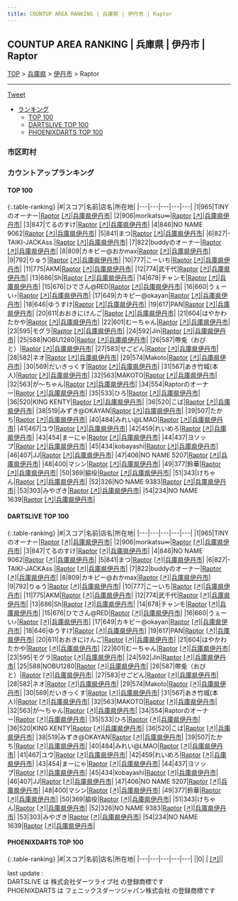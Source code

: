 ```yaml
---
title: COUNTUP AREA RANKING | 兵庫県 | 伊丹市 | Raptor
---
```

## COUNTUP AREA RANKING | 兵庫県 | 伊丹市 | Raptor

[TOP](/darts/rank/) > [兵庫県](/darts/rank/兵庫県/) > [伊丹市](/darts/rank/兵庫県/伊丹市/) > Raptor

___

<a href="https://twitter.com/share?ref_src=twsrc%5Etfw" data-text="COUNTUP AREA RANKING | 兵庫県伊丹市Raptor" class="twitter-share-button" data-hashtags="DARTSLIVE,PHOENIXDARTS,darts,ダーツ" data-show-count="false">Tweet</a>

* [ランキング](#カウントアップランキング)
    * [TOP 100](#top-100)
    * [DARTSLIVE TOP 100](#dartslive-top-100)
    * [PHOENIXDARTS TOP 100](#phoenixdarts-top-100)

### 市区町村

<ul>

</ul>

### カウントアップランキング

#### TOP 100



{:.table-ranking}
|#|スコア|名前|店名|所在地|
|---|---|---|---|---|
|1|965|<span class="rank-name-dl">TINYのオーナー</span>|<a href="/darts/rank/shops/0880142f4ab5a9280d9b047a20a7ba1e.html">Raptor</a> <a href="https://search.dartslive.com/jp/shop/0880142f4ab5a9280d9b047a20a7ba1e">[↗]</a>|<a href="/darts/rank/兵庫県/伊丹市">兵庫県伊丹市</a>|
|2|906|<span class="rank-name-dl">morikatsu∞</span>|<a href="/darts/rank/shops/0880142f4ab5a9280d9b047a20a7ba1e.html">Raptor</a> <a href="https://search.dartslive.com/jp/shop/0880142f4ab5a9280d9b047a20a7ba1e">[↗]</a>|<a href="/darts/rank/兵庫県/伊丹市">兵庫県伊丹市</a>|
|3|847|<span class="rank-name-dl">てるのすけ</span>|<a href="/darts/rank/shops/0880142f4ab5a9280d9b047a20a7ba1e.html">Raptor</a> <a href="https://search.dartslive.com/jp/shop/0880142f4ab5a9280d9b047a20a7ba1e">[↗]</a>|<a href="/darts/rank/兵庫県/伊丹市">兵庫県伊丹市</a>|
|4|846|<span class="rank-name-dl">NO NAME 9062</span>|<a href="/darts/rank/shops/0880142f4ab5a9280d9b047a20a7ba1e.html">Raptor</a> <a href="https://search.dartslive.com/jp/shop/0880142f4ab5a9280d9b047a20a7ba1e">[↗]</a>|<a href="/darts/rank/兵庫県/伊丹市">兵庫県伊丹市</a>|
|5|841|<span class="rank-name-dl">まつ</span>|<a href="/darts/rank/shops/0880142f4ab5a9280d9b047a20a7ba1e.html">Raptor</a> <a href="https://search.dartslive.com/jp/shop/0880142f4ab5a9280d9b047a20a7ba1e">[↗]</a>|<a href="/darts/rank/兵庫県/伊丹市">兵庫県伊丹市</a>|
|6|827|<span class="rank-name-dl">-TAIKI-JACKAss.</span>|<a href="/darts/rank/shops/0880142f4ab5a9280d9b047a20a7ba1e.html">Raptor</a> <a href="https://search.dartslive.com/jp/shop/0880142f4ab5a9280d9b047a20a7ba1e">[↗]</a>|<a href="/darts/rank/兵庫県/伊丹市">兵庫県伊丹市</a>|
|7|822|<span class="rank-name-dl">buddyのオーナー</span>|<a href="/darts/rank/shops/0880142f4ab5a9280d9b047a20a7ba1e.html">Raptor</a> <a href="https://search.dartslive.com/jp/shop/0880142f4ab5a9280d9b047a20a7ba1e">[↗]</a>|<a href="/darts/rank/兵庫県/伊丹市">兵庫県伊丹市</a>|
|8|809|<span class="rank-name-dl">カキピー@おかmax</span>|<a href="/darts/rank/shops/0880142f4ab5a9280d9b047a20a7ba1e.html">Raptor</a> <a href="https://search.dartslive.com/jp/shop/0880142f4ab5a9280d9b047a20a7ba1e">[↗]</a>|<a href="/darts/rank/兵庫県/伊丹市">兵庫県伊丹市</a>|
|9|792|<span class="rank-name-dl">りゅう</span>|<a href="/darts/rank/shops/0880142f4ab5a9280d9b047a20a7ba1e.html">Raptor</a> <a href="https://search.dartslive.com/jp/shop/0880142f4ab5a9280d9b047a20a7ba1e">[↗]</a>|<a href="/darts/rank/兵庫県/伊丹市">兵庫県伊丹市</a>|
|10|777|<span class="rank-name-dl">こーいち</span>|<a href="/darts/rank/shops/0880142f4ab5a9280d9b047a20a7ba1e.html">Raptor</a> <a href="https://search.dartslive.com/jp/shop/0880142f4ab5a9280d9b047a20a7ba1e">[↗]</a>|<a href="/darts/rank/兵庫県/伊丹市">兵庫県伊丹市</a>|
|11|775|<span class="rank-name-dl">AKM</span>|<a href="/darts/rank/shops/0880142f4ab5a9280d9b047a20a7ba1e.html">Raptor</a> <a href="https://search.dartslive.com/jp/shop/0880142f4ab5a9280d9b047a20a7ba1e">[↗]</a>|<a href="/darts/rank/兵庫県/伊丹市">兵庫県伊丹市</a>|
|12|774|<span class="rank-name-dl">武千代</span>|<a href="/darts/rank/shops/0880142f4ab5a9280d9b047a20a7ba1e.html">Raptor</a> <a href="https://search.dartslive.com/jp/shop/0880142f4ab5a9280d9b047a20a7ba1e">[↗]</a>|<a href="/darts/rank/兵庫県/伊丹市">兵庫県伊丹市</a>|
|13|686|<span class="rank-name-dl">Sh</span>|<a href="/darts/rank/shops/0880142f4ab5a9280d9b047a20a7ba1e.html">Raptor</a> <a href="https://search.dartslive.com/jp/shop/0880142f4ab5a9280d9b047a20a7ba1e">[↗]</a>|<a href="/darts/rank/兵庫県/伊丹市">兵庫県伊丹市</a>|
|14|678|<span class="rank-name-dl">チャンモ</span>|<a href="/darts/rank/shops/0880142f4ab5a9280d9b047a20a7ba1e.html">Raptor</a> <a href="https://search.dartslive.com/jp/shop/0880142f4ab5a9280d9b047a20a7ba1e">[↗]</a>|<a href="/darts/rank/兵庫県/伊丹市">兵庫県伊丹市</a>|
|15|676|<span class="rank-name-dl">ひでさん@RED</span>|<a href="/darts/rank/shops/0880142f4ab5a9280d9b047a20a7ba1e.html">Raptor</a> <a href="https://search.dartslive.com/jp/shop/0880142f4ab5a9280d9b047a20a7ba1e">[↗]</a>|<a href="/darts/rank/兵庫県/伊丹市">兵庫県伊丹市</a>|
|16|660|<span class="rank-name-dl">うぇーい⤴︎</span>|<a href="/darts/rank/shops/0880142f4ab5a9280d9b047a20a7ba1e.html">Raptor</a> <a href="https://search.dartslive.com/jp/shop/0880142f4ab5a9280d9b047a20a7ba1e">[↗]</a>|<a href="/darts/rank/兵庫県/伊丹市">兵庫県伊丹市</a>|
|17|649|<span class="rank-name-dl">カキピー@okayan</span>|<a href="/darts/rank/shops/0880142f4ab5a9280d9b047a20a7ba1e.html">Raptor</a> <a href="https://search.dartslive.com/jp/shop/0880142f4ab5a9280d9b047a20a7ba1e">[↗]</a>|<a href="/darts/rank/兵庫県/伊丹市">兵庫県伊丹市</a>|
|18|646|<span class="rank-name-dl">ゆうすけ</span>|<a href="/darts/rank/shops/0880142f4ab5a9280d9b047a20a7ba1e.html">Raptor</a> <a href="https://search.dartslive.com/jp/shop/0880142f4ab5a9280d9b047a20a7ba1e">[↗]</a>|<a href="/darts/rank/兵庫県/伊丹市">兵庫県伊丹市</a>|
|19|617|<span class="rank-name-dl">PAN</span>|<a href="/darts/rank/shops/0880142f4ab5a9280d9b047a20a7ba1e.html">Raptor</a> <a href="https://search.dartslive.com/jp/shop/0880142f4ab5a9280d9b047a20a7ba1e">[↗]</a>|<a href="/darts/rank/兵庫県/伊丹市">兵庫県伊丹市</a>|
|20|611|<span class="rank-name-dl">おおきにけんご</span>|<a href="/darts/rank/shops/0880142f4ab5a9280d9b047a20a7ba1e.html">Raptor</a> <a href="https://search.dartslive.com/jp/shop/0880142f4ab5a9280d9b047a20a7ba1e">[↗]</a>|<a href="/darts/rank/兵庫県/伊丹市">兵庫県伊丹市</a>|
|21|604|<span class="rank-name-dl">はやかわたかや</span>|<a href="/darts/rank/shops/0880142f4ab5a9280d9b047a20a7ba1e.html">Raptor</a> <a href="https://search.dartslive.com/jp/shop/0880142f4ab5a9280d9b047a20a7ba1e">[↗]</a>|<a href="/darts/rank/兵庫県/伊丹市">兵庫県伊丹市</a>|
|22|601|<span class="rank-name-dl">むーちゃん</span>|<a href="/darts/rank/shops/0880142f4ab5a9280d9b047a20a7ba1e.html">Raptor</a> <a href="https://search.dartslive.com/jp/shop/0880142f4ab5a9280d9b047a20a7ba1e">[↗]</a>|<a href="/darts/rank/兵庫県/伊丹市">兵庫県伊丹市</a>|
|23|595|<span class="rank-name-dl">モグラ</span>|<a href="/darts/rank/shops/0880142f4ab5a9280d9b047a20a7ba1e.html">Raptor</a> <a href="https://search.dartslive.com/jp/shop/0880142f4ab5a9280d9b047a20a7ba1e">[↗]</a>|<a href="/darts/rank/兵庫県/伊丹市">兵庫県伊丹市</a>|
|24|592|<span class="rank-name-dl">Jin</span>|<a href="/darts/rank/shops/0880142f4ab5a9280d9b047a20a7ba1e.html">Raptor</a> <a href="https://search.dartslive.com/jp/shop/0880142f4ab5a9280d9b047a20a7ba1e">[↗]</a>|<a href="/darts/rank/兵庫県/伊丹市">兵庫県伊丹市</a>|
|25|588|<span class="rank-name-dl">NOBU1280</span>|<a href="/darts/rank/shops/0880142f4ab5a9280d9b047a20a7ba1e.html">Raptor</a> <a href="https://search.dartslive.com/jp/shop/0880142f4ab5a9280d9b047a20a7ba1e">[↗]</a>|<a href="/darts/rank/兵庫県/伊丹市">兵庫県伊丹市</a>|
|26|587|<span class="rank-name-dl">帶兎（おびと）</span>|<a href="/darts/rank/shops/0880142f4ab5a9280d9b047a20a7ba1e.html">Raptor</a> <a href="https://search.dartslive.com/jp/shop/0880142f4ab5a9280d9b047a20a7ba1e">[↗]</a>|<a href="/darts/rank/兵庫県/伊丹市">兵庫県伊丹市</a>|
|27|583|<span class="rank-name-dl">せごどん</span>|<a href="/darts/rank/shops/0880142f4ab5a9280d9b047a20a7ba1e.html">Raptor</a> <a href="https://search.dartslive.com/jp/shop/0880142f4ab5a9280d9b047a20a7ba1e">[↗]</a>|<a href="/darts/rank/兵庫県/伊丹市">兵庫県伊丹市</a>|
|28|582|<span class="rank-name-dl">ネオ</span>|<a href="/darts/rank/shops/0880142f4ab5a9280d9b047a20a7ba1e.html">Raptor</a> <a href="https://search.dartslive.com/jp/shop/0880142f4ab5a9280d9b047a20a7ba1e">[↗]</a>|<a href="/darts/rank/兵庫県/伊丹市">兵庫県伊丹市</a>|
|29|574|<span class="rank-name-dl">Makoto</span>|<a href="/darts/rank/shops/0880142f4ab5a9280d9b047a20a7ba1e.html">Raptor</a> <a href="https://search.dartslive.com/jp/shop/0880142f4ab5a9280d9b047a20a7ba1e">[↗]</a>|<a href="/darts/rank/兵庫県/伊丹市">兵庫県伊丹市</a>|
|30|569|<span class="rank-name-dl">だいきっくす</span>|<a href="/darts/rank/shops/0880142f4ab5a9280d9b047a20a7ba1e.html">Raptor</a> <a href="https://search.dartslive.com/jp/shop/0880142f4ab5a9280d9b047a20a7ba1e">[↗]</a>|<a href="/darts/rank/兵庫県/伊丹市">兵庫県伊丹市</a>|
|31|567|<span class="rank-name-dl">あき竹城(本人)</span>|<a href="/darts/rank/shops/0880142f4ab5a9280d9b047a20a7ba1e.html">Raptor</a> <a href="https://search.dartslive.com/jp/shop/0880142f4ab5a9280d9b047a20a7ba1e">[↗]</a>|<a href="/darts/rank/兵庫県/伊丹市">兵庫県伊丹市</a>|
|32|563|<span class="rank-name-dl">MAKOTO</span>|<a href="/darts/rank/shops/0880142f4ab5a9280d9b047a20a7ba1e.html">Raptor</a> <a href="https://search.dartslive.com/jp/shop/0880142f4ab5a9280d9b047a20a7ba1e">[↗]</a>|<a href="/darts/rank/兵庫県/伊丹市">兵庫県伊丹市</a>|
|32|563|<span class="rank-name-dl">が〜ちゃん</span>|<a href="/darts/rank/shops/0880142f4ab5a9280d9b047a20a7ba1e.html">Raptor</a> <a href="https://search.dartslive.com/jp/shop/0880142f4ab5a9280d9b047a20a7ba1e">[↗]</a>|<a href="/darts/rank/兵庫県/伊丹市">兵庫県伊丹市</a>|
|34|554|<span class="rank-name-dl">Raptorのオーナー</span>|<a href="/darts/rank/shops/0880142f4ab5a9280d9b047a20a7ba1e.html">Raptor</a> <a href="https://search.dartslive.com/jp/shop/0880142f4ab5a9280d9b047a20a7ba1e">[↗]</a>|<a href="/darts/rank/兵庫県/伊丹市">兵庫県伊丹市</a>|
|35|533|<span class="rank-name-dl">ひろ</span>|<a href="/darts/rank/shops/0880142f4ab5a9280d9b047a20a7ba1e.html">Raptor</a> <a href="https://search.dartslive.com/jp/shop/0880142f4ab5a9280d9b047a20a7ba1e">[↗]</a>|<a href="/darts/rank/兵庫県/伊丹市">兵庫県伊丹市</a>|
|36|520|<span class="rank-name-dl">KING KENTY</span>|<a href="/darts/rank/shops/0880142f4ab5a9280d9b047a20a7ba1e.html">Raptor</a> <a href="https://search.dartslive.com/jp/shop/0880142f4ab5a9280d9b047a20a7ba1e">[↗]</a>|<a href="/darts/rank/兵庫県/伊丹市">兵庫県伊丹市</a>|
|36|520|<span class="rank-name-dl">こば</span>|<a href="/darts/rank/shops/0880142f4ab5a9280d9b047a20a7ba1e.html">Raptor</a> <a href="https://search.dartslive.com/jp/shop/0880142f4ab5a9280d9b047a20a7ba1e">[↗]</a>|<a href="/darts/rank/兵庫県/伊丹市">兵庫県伊丹市</a>|
|38|519|<span class="rank-name-dl">みずき@OKAYAN</span>|<a href="/darts/rank/shops/0880142f4ab5a9280d9b047a20a7ba1e.html">Raptor</a> <a href="https://search.dartslive.com/jp/shop/0880142f4ab5a9280d9b047a20a7ba1e">[↗]</a>|<a href="/darts/rank/兵庫県/伊丹市">兵庫県伊丹市</a>|
|39|507|<span class="rank-name-dl">たかち</span>|<a href="/darts/rank/shops/0880142f4ab5a9280d9b047a20a7ba1e.html">Raptor</a> <a href="https://search.dartslive.com/jp/shop/0880142f4ab5a9280d9b047a20a7ba1e">[↗]</a>|<a href="/darts/rank/兵庫県/伊丹市">兵庫県伊丹市</a>|
|40|484|<span class="rank-name-dl">みれい@LMAO</span>|<a href="/darts/rank/shops/0880142f4ab5a9280d9b047a20a7ba1e.html">Raptor</a> <a href="https://search.dartslive.com/jp/shop/0880142f4ab5a9280d9b047a20a7ba1e">[↗]</a>|<a href="/darts/rank/兵庫県/伊丹市">兵庫県伊丹市</a>|
|41|467|<span class="rank-name-dl">ユウ</span>|<a href="/darts/rank/shops/0880142f4ab5a9280d9b047a20a7ba1e.html">Raptor</a> <a href="https://search.dartslive.com/jp/shop/0880142f4ab5a9280d9b047a20a7ba1e">[↗]</a>|<a href="/darts/rank/兵庫県/伊丹市">兵庫県伊丹市</a>|
|42|459|<span class="rank-name-dl">れいめろ</span>|<a href="/darts/rank/shops/0880142f4ab5a9280d9b047a20a7ba1e.html">Raptor</a> <a href="https://search.dartslive.com/jp/shop/0880142f4ab5a9280d9b047a20a7ba1e">[↗]</a>|<a href="/darts/rank/兵庫県/伊丹市">兵庫県伊丹市</a>|
|43|454|<span class="rank-name-dl">まーにゃ</span>|<a href="/darts/rank/shops/0880142f4ab5a9280d9b047a20a7ba1e.html">Raptor</a> <a href="https://search.dartslive.com/jp/shop/0880142f4ab5a9280d9b047a20a7ba1e">[↗]</a>|<a href="/darts/rank/兵庫県/伊丹市">兵庫県伊丹市</a>|
|44|437|<span class="rank-name-dl">ヨソップ</span>|<a href="/darts/rank/shops/0880142f4ab5a9280d9b047a20a7ba1e.html">Raptor</a> <a href="https://search.dartslive.com/jp/shop/0880142f4ab5a9280d9b047a20a7ba1e">[↗]</a>|<a href="/darts/rank/兵庫県/伊丹市">兵庫県伊丹市</a>|
|45|434|<span class="rank-name-dl">kobayashi</span>|<a href="/darts/rank/shops/0880142f4ab5a9280d9b047a20a7ba1e.html">Raptor</a> <a href="https://search.dartslive.com/jp/shop/0880142f4ab5a9280d9b047a20a7ba1e">[↗]</a>|<a href="/darts/rank/兵庫県/伊丹市">兵庫県伊丹市</a>|
|46|407|<span class="rank-name-dl">JJ</span>|<a href="/darts/rank/shops/0880142f4ab5a9280d9b047a20a7ba1e.html">Raptor</a> <a href="https://search.dartslive.com/jp/shop/0880142f4ab5a9280d9b047a20a7ba1e">[↗]</a>|<a href="/darts/rank/兵庫県/伊丹市">兵庫県伊丹市</a>|
|47|406|<span class="rank-name-dl">NO NAME 5207</span>|<a href="/darts/rank/shops/0880142f4ab5a9280d9b047a20a7ba1e.html">Raptor</a> <a href="https://search.dartslive.com/jp/shop/0880142f4ab5a9280d9b047a20a7ba1e">[↗]</a>|<a href="/darts/rank/兵庫県/伊丹市">兵庫県伊丹市</a>|
|48|400|<span class="rank-name-dl">マシン</span>|<a href="/darts/rank/shops/0880142f4ab5a9280d9b047a20a7ba1e.html">Raptor</a> <a href="https://search.dartslive.com/jp/shop/0880142f4ab5a9280d9b047a20a7ba1e">[↗]</a>|<a href="/darts/rank/兵庫県/伊丹市">兵庫県伊丹市</a>|
|49|377|<span class="rank-name-dl">鈴華</span>|<a href="/darts/rank/shops/0880142f4ab5a9280d9b047a20a7ba1e.html">Raptor</a> <a href="https://search.dartslive.com/jp/shop/0880142f4ab5a9280d9b047a20a7ba1e">[↗]</a>|<a href="/darts/rank/兵庫県/伊丹市">兵庫県伊丹市</a>|
|50|369|<span class="rank-name-dl">脇役</span>|<a href="/darts/rank/shops/0880142f4ab5a9280d9b047a20a7ba1e.html">Raptor</a> <a href="https://search.dartslive.com/jp/shop/0880142f4ab5a9280d9b047a20a7ba1e">[↗]</a>|<a href="/darts/rank/兵庫県/伊丹市">兵庫県伊丹市</a>|
|51|343|<span class="rank-name-dl">けちゃん</span>|<a href="/darts/rank/shops/0880142f4ab5a9280d9b047a20a7ba1e.html">Raptor</a> <a href="https://search.dartslive.com/jp/shop/0880142f4ab5a9280d9b047a20a7ba1e">[↗]</a>|<a href="/darts/rank/兵庫県/伊丹市">兵庫県伊丹市</a>|
|52|326|<span class="rank-name-dl">NO NAME 9383</span>|<a href="/darts/rank/shops/0880142f4ab5a9280d9b047a20a7ba1e.html">Raptor</a> <a href="https://search.dartslive.com/jp/shop/0880142f4ab5a9280d9b047a20a7ba1e">[↗]</a>|<a href="/darts/rank/兵庫県/伊丹市">兵庫県伊丹市</a>|
|53|303|<span class="rank-name-dl">みやざき</span>|<a href="/darts/rank/shops/0880142f4ab5a9280d9b047a20a7ba1e.html">Raptor</a> <a href="https://search.dartslive.com/jp/shop/0880142f4ab5a9280d9b047a20a7ba1e">[↗]</a>|<a href="/darts/rank/兵庫県/伊丹市">兵庫県伊丹市</a>|
|54|234|<span class="rank-name-dl">NO NAME 1639</span>|<a href="/darts/rank/shops/0880142f4ab5a9280d9b047a20a7ba1e.html">Raptor</a> <a href="https://search.dartslive.com/jp/shop/0880142f4ab5a9280d9b047a20a7ba1e">[↗]</a>|<a href="/darts/rank/兵庫県/伊丹市">兵庫県伊丹市</a>|


#### DARTSLIVE TOP 100



{:.table-ranking}
|#|スコア|名前|店名|所在地|
|---|---|---|---|---|
|1|965|<span class="rank-name-dl">TINYのオーナー</span>|<a href="/darts/rank/shops/0880142f4ab5a9280d9b047a20a7ba1e.html">Raptor</a> <a href="https://search.dartslive.com/jp/shop/0880142f4ab5a9280d9b047a20a7ba1e">[↗]</a>|<a href="/darts/rank/兵庫県/伊丹市">兵庫県伊丹市</a>|
|2|906|<span class="rank-name-dl">morikatsu∞</span>|<a href="/darts/rank/shops/0880142f4ab5a9280d9b047a20a7ba1e.html">Raptor</a> <a href="https://search.dartslive.com/jp/shop/0880142f4ab5a9280d9b047a20a7ba1e">[↗]</a>|<a href="/darts/rank/兵庫県/伊丹市">兵庫県伊丹市</a>|
|3|847|<span class="rank-name-dl">てるのすけ</span>|<a href="/darts/rank/shops/0880142f4ab5a9280d9b047a20a7ba1e.html">Raptor</a> <a href="https://search.dartslive.com/jp/shop/0880142f4ab5a9280d9b047a20a7ba1e">[↗]</a>|<a href="/darts/rank/兵庫県/伊丹市">兵庫県伊丹市</a>|
|4|846|<span class="rank-name-dl">NO NAME 9062</span>|<a href="/darts/rank/shops/0880142f4ab5a9280d9b047a20a7ba1e.html">Raptor</a> <a href="https://search.dartslive.com/jp/shop/0880142f4ab5a9280d9b047a20a7ba1e">[↗]</a>|<a href="/darts/rank/兵庫県/伊丹市">兵庫県伊丹市</a>|
|5|841|<span class="rank-name-dl">まつ</span>|<a href="/darts/rank/shops/0880142f4ab5a9280d9b047a20a7ba1e.html">Raptor</a> <a href="https://search.dartslive.com/jp/shop/0880142f4ab5a9280d9b047a20a7ba1e">[↗]</a>|<a href="/darts/rank/兵庫県/伊丹市">兵庫県伊丹市</a>|
|6|827|<span class="rank-name-dl">-TAIKI-JACKAss.</span>|<a href="/darts/rank/shops/0880142f4ab5a9280d9b047a20a7ba1e.html">Raptor</a> <a href="https://search.dartslive.com/jp/shop/0880142f4ab5a9280d9b047a20a7ba1e">[↗]</a>|<a href="/darts/rank/兵庫県/伊丹市">兵庫県伊丹市</a>|
|7|822|<span class="rank-name-dl">buddyのオーナー</span>|<a href="/darts/rank/shops/0880142f4ab5a9280d9b047a20a7ba1e.html">Raptor</a> <a href="https://search.dartslive.com/jp/shop/0880142f4ab5a9280d9b047a20a7ba1e">[↗]</a>|<a href="/darts/rank/兵庫県/伊丹市">兵庫県伊丹市</a>|
|8|809|<span class="rank-name-dl">カキピー@おかmax</span>|<a href="/darts/rank/shops/0880142f4ab5a9280d9b047a20a7ba1e.html">Raptor</a> <a href="https://search.dartslive.com/jp/shop/0880142f4ab5a9280d9b047a20a7ba1e">[↗]</a>|<a href="/darts/rank/兵庫県/伊丹市">兵庫県伊丹市</a>|
|9|792|<span class="rank-name-dl">りゅう</span>|<a href="/darts/rank/shops/0880142f4ab5a9280d9b047a20a7ba1e.html">Raptor</a> <a href="https://search.dartslive.com/jp/shop/0880142f4ab5a9280d9b047a20a7ba1e">[↗]</a>|<a href="/darts/rank/兵庫県/伊丹市">兵庫県伊丹市</a>|
|10|777|<span class="rank-name-dl">こーいち</span>|<a href="/darts/rank/shops/0880142f4ab5a9280d9b047a20a7ba1e.html">Raptor</a> <a href="https://search.dartslive.com/jp/shop/0880142f4ab5a9280d9b047a20a7ba1e">[↗]</a>|<a href="/darts/rank/兵庫県/伊丹市">兵庫県伊丹市</a>|
|11|775|<span class="rank-name-dl">AKM</span>|<a href="/darts/rank/shops/0880142f4ab5a9280d9b047a20a7ba1e.html">Raptor</a> <a href="https://search.dartslive.com/jp/shop/0880142f4ab5a9280d9b047a20a7ba1e">[↗]</a>|<a href="/darts/rank/兵庫県/伊丹市">兵庫県伊丹市</a>|
|12|774|<span class="rank-name-dl">武千代</span>|<a href="/darts/rank/shops/0880142f4ab5a9280d9b047a20a7ba1e.html">Raptor</a> <a href="https://search.dartslive.com/jp/shop/0880142f4ab5a9280d9b047a20a7ba1e">[↗]</a>|<a href="/darts/rank/兵庫県/伊丹市">兵庫県伊丹市</a>|
|13|686|<span class="rank-name-dl">Sh</span>|<a href="/darts/rank/shops/0880142f4ab5a9280d9b047a20a7ba1e.html">Raptor</a> <a href="https://search.dartslive.com/jp/shop/0880142f4ab5a9280d9b047a20a7ba1e">[↗]</a>|<a href="/darts/rank/兵庫県/伊丹市">兵庫県伊丹市</a>|
|14|678|<span class="rank-name-dl">チャンモ</span>|<a href="/darts/rank/shops/0880142f4ab5a9280d9b047a20a7ba1e.html">Raptor</a> <a href="https://search.dartslive.com/jp/shop/0880142f4ab5a9280d9b047a20a7ba1e">[↗]</a>|<a href="/darts/rank/兵庫県/伊丹市">兵庫県伊丹市</a>|
|15|676|<span class="rank-name-dl">ひでさん@RED</span>|<a href="/darts/rank/shops/0880142f4ab5a9280d9b047a20a7ba1e.html">Raptor</a> <a href="https://search.dartslive.com/jp/shop/0880142f4ab5a9280d9b047a20a7ba1e">[↗]</a>|<a href="/darts/rank/兵庫県/伊丹市">兵庫県伊丹市</a>|
|16|660|<span class="rank-name-dl">うぇーい⤴︎</span>|<a href="/darts/rank/shops/0880142f4ab5a9280d9b047a20a7ba1e.html">Raptor</a> <a href="https://search.dartslive.com/jp/shop/0880142f4ab5a9280d9b047a20a7ba1e">[↗]</a>|<a href="/darts/rank/兵庫県/伊丹市">兵庫県伊丹市</a>|
|17|649|<span class="rank-name-dl">カキピー@okayan</span>|<a href="/darts/rank/shops/0880142f4ab5a9280d9b047a20a7ba1e.html">Raptor</a> <a href="https://search.dartslive.com/jp/shop/0880142f4ab5a9280d9b047a20a7ba1e">[↗]</a>|<a href="/darts/rank/兵庫県/伊丹市">兵庫県伊丹市</a>|
|18|646|<span class="rank-name-dl">ゆうすけ</span>|<a href="/darts/rank/shops/0880142f4ab5a9280d9b047a20a7ba1e.html">Raptor</a> <a href="https://search.dartslive.com/jp/shop/0880142f4ab5a9280d9b047a20a7ba1e">[↗]</a>|<a href="/darts/rank/兵庫県/伊丹市">兵庫県伊丹市</a>|
|19|617|<span class="rank-name-dl">PAN</span>|<a href="/darts/rank/shops/0880142f4ab5a9280d9b047a20a7ba1e.html">Raptor</a> <a href="https://search.dartslive.com/jp/shop/0880142f4ab5a9280d9b047a20a7ba1e">[↗]</a>|<a href="/darts/rank/兵庫県/伊丹市">兵庫県伊丹市</a>|
|20|611|<span class="rank-name-dl">おおきにけんご</span>|<a href="/darts/rank/shops/0880142f4ab5a9280d9b047a20a7ba1e.html">Raptor</a> <a href="https://search.dartslive.com/jp/shop/0880142f4ab5a9280d9b047a20a7ba1e">[↗]</a>|<a href="/darts/rank/兵庫県/伊丹市">兵庫県伊丹市</a>|
|21|604|<span class="rank-name-dl">はやかわたかや</span>|<a href="/darts/rank/shops/0880142f4ab5a9280d9b047a20a7ba1e.html">Raptor</a> <a href="https://search.dartslive.com/jp/shop/0880142f4ab5a9280d9b047a20a7ba1e">[↗]</a>|<a href="/darts/rank/兵庫県/伊丹市">兵庫県伊丹市</a>|
|22|601|<span class="rank-name-dl">むーちゃん</span>|<a href="/darts/rank/shops/0880142f4ab5a9280d9b047a20a7ba1e.html">Raptor</a> <a href="https://search.dartslive.com/jp/shop/0880142f4ab5a9280d9b047a20a7ba1e">[↗]</a>|<a href="/darts/rank/兵庫県/伊丹市">兵庫県伊丹市</a>|
|23|595|<span class="rank-name-dl">モグラ</span>|<a href="/darts/rank/shops/0880142f4ab5a9280d9b047a20a7ba1e.html">Raptor</a> <a href="https://search.dartslive.com/jp/shop/0880142f4ab5a9280d9b047a20a7ba1e">[↗]</a>|<a href="/darts/rank/兵庫県/伊丹市">兵庫県伊丹市</a>|
|24|592|<span class="rank-name-dl">Jin</span>|<a href="/darts/rank/shops/0880142f4ab5a9280d9b047a20a7ba1e.html">Raptor</a> <a href="https://search.dartslive.com/jp/shop/0880142f4ab5a9280d9b047a20a7ba1e">[↗]</a>|<a href="/darts/rank/兵庫県/伊丹市">兵庫県伊丹市</a>|
|25|588|<span class="rank-name-dl">NOBU1280</span>|<a href="/darts/rank/shops/0880142f4ab5a9280d9b047a20a7ba1e.html">Raptor</a> <a href="https://search.dartslive.com/jp/shop/0880142f4ab5a9280d9b047a20a7ba1e">[↗]</a>|<a href="/darts/rank/兵庫県/伊丹市">兵庫県伊丹市</a>|
|26|587|<span class="rank-name-dl">帶兎（おびと）</span>|<a href="/darts/rank/shops/0880142f4ab5a9280d9b047a20a7ba1e.html">Raptor</a> <a href="https://search.dartslive.com/jp/shop/0880142f4ab5a9280d9b047a20a7ba1e">[↗]</a>|<a href="/darts/rank/兵庫県/伊丹市">兵庫県伊丹市</a>|
|27|583|<span class="rank-name-dl">せごどん</span>|<a href="/darts/rank/shops/0880142f4ab5a9280d9b047a20a7ba1e.html">Raptor</a> <a href="https://search.dartslive.com/jp/shop/0880142f4ab5a9280d9b047a20a7ba1e">[↗]</a>|<a href="/darts/rank/兵庫県/伊丹市">兵庫県伊丹市</a>|
|28|582|<span class="rank-name-dl">ネオ</span>|<a href="/darts/rank/shops/0880142f4ab5a9280d9b047a20a7ba1e.html">Raptor</a> <a href="https://search.dartslive.com/jp/shop/0880142f4ab5a9280d9b047a20a7ba1e">[↗]</a>|<a href="/darts/rank/兵庫県/伊丹市">兵庫県伊丹市</a>|
|29|574|<span class="rank-name-dl">Makoto</span>|<a href="/darts/rank/shops/0880142f4ab5a9280d9b047a20a7ba1e.html">Raptor</a> <a href="https://search.dartslive.com/jp/shop/0880142f4ab5a9280d9b047a20a7ba1e">[↗]</a>|<a href="/darts/rank/兵庫県/伊丹市">兵庫県伊丹市</a>|
|30|569|<span class="rank-name-dl">だいきっくす</span>|<a href="/darts/rank/shops/0880142f4ab5a9280d9b047a20a7ba1e.html">Raptor</a> <a href="https://search.dartslive.com/jp/shop/0880142f4ab5a9280d9b047a20a7ba1e">[↗]</a>|<a href="/darts/rank/兵庫県/伊丹市">兵庫県伊丹市</a>|
|31|567|<span class="rank-name-dl">あき竹城(本人)</span>|<a href="/darts/rank/shops/0880142f4ab5a9280d9b047a20a7ba1e.html">Raptor</a> <a href="https://search.dartslive.com/jp/shop/0880142f4ab5a9280d9b047a20a7ba1e">[↗]</a>|<a href="/darts/rank/兵庫県/伊丹市">兵庫県伊丹市</a>|
|32|563|<span class="rank-name-dl">MAKOTO</span>|<a href="/darts/rank/shops/0880142f4ab5a9280d9b047a20a7ba1e.html">Raptor</a> <a href="https://search.dartslive.com/jp/shop/0880142f4ab5a9280d9b047a20a7ba1e">[↗]</a>|<a href="/darts/rank/兵庫県/伊丹市">兵庫県伊丹市</a>|
|32|563|<span class="rank-name-dl">が〜ちゃん</span>|<a href="/darts/rank/shops/0880142f4ab5a9280d9b047a20a7ba1e.html">Raptor</a> <a href="https://search.dartslive.com/jp/shop/0880142f4ab5a9280d9b047a20a7ba1e">[↗]</a>|<a href="/darts/rank/兵庫県/伊丹市">兵庫県伊丹市</a>|
|34|554|<span class="rank-name-dl">Raptorのオーナー</span>|<a href="/darts/rank/shops/0880142f4ab5a9280d9b047a20a7ba1e.html">Raptor</a> <a href="https://search.dartslive.com/jp/shop/0880142f4ab5a9280d9b047a20a7ba1e">[↗]</a>|<a href="/darts/rank/兵庫県/伊丹市">兵庫県伊丹市</a>|
|35|533|<span class="rank-name-dl">ひろ</span>|<a href="/darts/rank/shops/0880142f4ab5a9280d9b047a20a7ba1e.html">Raptor</a> <a href="https://search.dartslive.com/jp/shop/0880142f4ab5a9280d9b047a20a7ba1e">[↗]</a>|<a href="/darts/rank/兵庫県/伊丹市">兵庫県伊丹市</a>|
|36|520|<span class="rank-name-dl">KING KENTY</span>|<a href="/darts/rank/shops/0880142f4ab5a9280d9b047a20a7ba1e.html">Raptor</a> <a href="https://search.dartslive.com/jp/shop/0880142f4ab5a9280d9b047a20a7ba1e">[↗]</a>|<a href="/darts/rank/兵庫県/伊丹市">兵庫県伊丹市</a>|
|36|520|<span class="rank-name-dl">こば</span>|<a href="/darts/rank/shops/0880142f4ab5a9280d9b047a20a7ba1e.html">Raptor</a> <a href="https://search.dartslive.com/jp/shop/0880142f4ab5a9280d9b047a20a7ba1e">[↗]</a>|<a href="/darts/rank/兵庫県/伊丹市">兵庫県伊丹市</a>|
|38|519|<span class="rank-name-dl">みずき@OKAYAN</span>|<a href="/darts/rank/shops/0880142f4ab5a9280d9b047a20a7ba1e.html">Raptor</a> <a href="https://search.dartslive.com/jp/shop/0880142f4ab5a9280d9b047a20a7ba1e">[↗]</a>|<a href="/darts/rank/兵庫県/伊丹市">兵庫県伊丹市</a>|
|39|507|<span class="rank-name-dl">たかち</span>|<a href="/darts/rank/shops/0880142f4ab5a9280d9b047a20a7ba1e.html">Raptor</a> <a href="https://search.dartslive.com/jp/shop/0880142f4ab5a9280d9b047a20a7ba1e">[↗]</a>|<a href="/darts/rank/兵庫県/伊丹市">兵庫県伊丹市</a>|
|40|484|<span class="rank-name-dl">みれい@LMAO</span>|<a href="/darts/rank/shops/0880142f4ab5a9280d9b047a20a7ba1e.html">Raptor</a> <a href="https://search.dartslive.com/jp/shop/0880142f4ab5a9280d9b047a20a7ba1e">[↗]</a>|<a href="/darts/rank/兵庫県/伊丹市">兵庫県伊丹市</a>|
|41|467|<span class="rank-name-dl">ユウ</span>|<a href="/darts/rank/shops/0880142f4ab5a9280d9b047a20a7ba1e.html">Raptor</a> <a href="https://search.dartslive.com/jp/shop/0880142f4ab5a9280d9b047a20a7ba1e">[↗]</a>|<a href="/darts/rank/兵庫県/伊丹市">兵庫県伊丹市</a>|
|42|459|<span class="rank-name-dl">れいめろ</span>|<a href="/darts/rank/shops/0880142f4ab5a9280d9b047a20a7ba1e.html">Raptor</a> <a href="https://search.dartslive.com/jp/shop/0880142f4ab5a9280d9b047a20a7ba1e">[↗]</a>|<a href="/darts/rank/兵庫県/伊丹市">兵庫県伊丹市</a>|
|43|454|<span class="rank-name-dl">まーにゃ</span>|<a href="/darts/rank/shops/0880142f4ab5a9280d9b047a20a7ba1e.html">Raptor</a> <a href="https://search.dartslive.com/jp/shop/0880142f4ab5a9280d9b047a20a7ba1e">[↗]</a>|<a href="/darts/rank/兵庫県/伊丹市">兵庫県伊丹市</a>|
|44|437|<span class="rank-name-dl">ヨソップ</span>|<a href="/darts/rank/shops/0880142f4ab5a9280d9b047a20a7ba1e.html">Raptor</a> <a href="https://search.dartslive.com/jp/shop/0880142f4ab5a9280d9b047a20a7ba1e">[↗]</a>|<a href="/darts/rank/兵庫県/伊丹市">兵庫県伊丹市</a>|
|45|434|<span class="rank-name-dl">kobayashi</span>|<a href="/darts/rank/shops/0880142f4ab5a9280d9b047a20a7ba1e.html">Raptor</a> <a href="https://search.dartslive.com/jp/shop/0880142f4ab5a9280d9b047a20a7ba1e">[↗]</a>|<a href="/darts/rank/兵庫県/伊丹市">兵庫県伊丹市</a>|
|46|407|<span class="rank-name-dl">JJ</span>|<a href="/darts/rank/shops/0880142f4ab5a9280d9b047a20a7ba1e.html">Raptor</a> <a href="https://search.dartslive.com/jp/shop/0880142f4ab5a9280d9b047a20a7ba1e">[↗]</a>|<a href="/darts/rank/兵庫県/伊丹市">兵庫県伊丹市</a>|
|47|406|<span class="rank-name-dl">NO NAME 5207</span>|<a href="/darts/rank/shops/0880142f4ab5a9280d9b047a20a7ba1e.html">Raptor</a> <a href="https://search.dartslive.com/jp/shop/0880142f4ab5a9280d9b047a20a7ba1e">[↗]</a>|<a href="/darts/rank/兵庫県/伊丹市">兵庫県伊丹市</a>|
|48|400|<span class="rank-name-dl">マシン</span>|<a href="/darts/rank/shops/0880142f4ab5a9280d9b047a20a7ba1e.html">Raptor</a> <a href="https://search.dartslive.com/jp/shop/0880142f4ab5a9280d9b047a20a7ba1e">[↗]</a>|<a href="/darts/rank/兵庫県/伊丹市">兵庫県伊丹市</a>|
|49|377|<span class="rank-name-dl">鈴華</span>|<a href="/darts/rank/shops/0880142f4ab5a9280d9b047a20a7ba1e.html">Raptor</a> <a href="https://search.dartslive.com/jp/shop/0880142f4ab5a9280d9b047a20a7ba1e">[↗]</a>|<a href="/darts/rank/兵庫県/伊丹市">兵庫県伊丹市</a>|
|50|369|<span class="rank-name-dl">脇役</span>|<a href="/darts/rank/shops/0880142f4ab5a9280d9b047a20a7ba1e.html">Raptor</a> <a href="https://search.dartslive.com/jp/shop/0880142f4ab5a9280d9b047a20a7ba1e">[↗]</a>|<a href="/darts/rank/兵庫県/伊丹市">兵庫県伊丹市</a>|
|51|343|<span class="rank-name-dl">けちゃん</span>|<a href="/darts/rank/shops/0880142f4ab5a9280d9b047a20a7ba1e.html">Raptor</a> <a href="https://search.dartslive.com/jp/shop/0880142f4ab5a9280d9b047a20a7ba1e">[↗]</a>|<a href="/darts/rank/兵庫県/伊丹市">兵庫県伊丹市</a>|
|52|326|<span class="rank-name-dl">NO NAME 9383</span>|<a href="/darts/rank/shops/0880142f4ab5a9280d9b047a20a7ba1e.html">Raptor</a> <a href="https://search.dartslive.com/jp/shop/0880142f4ab5a9280d9b047a20a7ba1e">[↗]</a>|<a href="/darts/rank/兵庫県/伊丹市">兵庫県伊丹市</a>|
|53|303|<span class="rank-name-dl">みやざき</span>|<a href="/darts/rank/shops/0880142f4ab5a9280d9b047a20a7ba1e.html">Raptor</a> <a href="https://search.dartslive.com/jp/shop/0880142f4ab5a9280d9b047a20a7ba1e">[↗]</a>|<a href="/darts/rank/兵庫県/伊丹市">兵庫県伊丹市</a>|
|54|234|<span class="rank-name-dl">NO NAME 1639</span>|<a href="/darts/rank/shops/0880142f4ab5a9280d9b047a20a7ba1e.html">Raptor</a> <a href="https://search.dartslive.com/jp/shop/0880142f4ab5a9280d9b047a20a7ba1e">[↗]</a>|<a href="/darts/rank/兵庫県/伊丹市">兵庫県伊丹市</a>|


#### PHOENIXDARTS TOP 100



{:.table-ranking}
|#|スコア|名前|店名|所在地|
|---|---|---|---|---|
||0|<span class="rank-name-dl"> </span>|<a href="/darts/rank/shops/.html"></a> <a href="">[↗]</a>|<a href="/darts/rank//"></a>|


<div class="footer border-top border-gray-light mt-5 pt-3 text-right text-gray">
    last update : <span style="font-weight: italic" id="foot_last_modified"></span><br />
    DARTSLIVE は 株式会社ダーツライブ社 の登録商標です<br />
    PHOENIXDARTS は フェニックスダーツジャパン株式会社 の登録商標です<br />
</div>

<script src="https://cdnjs.cloudflare.com/ajax/libs/jquery.tablesorter/2.31.3/js/jquery.tablesorter.min.js" integrity="sha512-qzgd5cYSZcosqpzpn7zF2ZId8f/8CHmFKZ8j7mU4OUXTNRd5g+ZHBPsgKEwoqxCtdQvExE5LprwwPAgoicguNg==" crossorigin="anonymous" referrerpolicy="no-referrer"></script>
<link rel="stylesheet" href="https://cdnjs.cloudflare.com/ajax/libs/jquery.tablesorter/2.31.3/css/theme.default.min.css" integrity="sha512-wghhOJkjQX0Lh3NSWvNKeZ0ZpNn+SPVXX1Qyc9OCaogADktxrBiBdKGDoqVUOyhStvMBmJQ8ZdMHiR3wuEq8+w==" crossorigin="anonymous" referrerpolicy="no-referrer" />
<script>
$(function() {
    $(".table-ranking").tablesorter({sortList:[[0, 0]]});
    $("#foot_last_modified").text(formatDate(new Date(document.lastModified), 'yyyy-MM-dd HH:mm:ss'));
});
</script>

<script async src="https://platform.twitter.com/widgets.js" charset="utf-8"></script>
